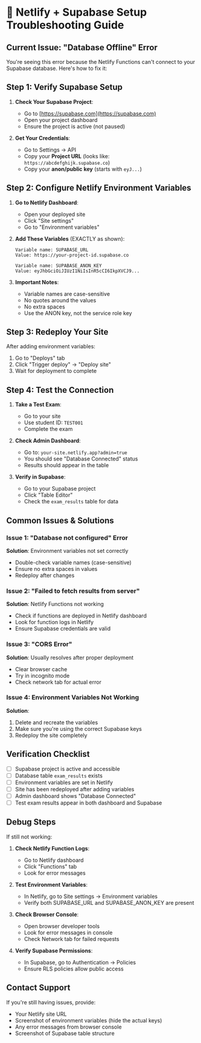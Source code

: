 # 🔧 Netlify + Supabase Setup Troubleshooting Guide

## Current Issue: "Database Offline" Error

You're seeing this error because the Netlify Functions can't connect to your Supabase database. Here's how to fix it:

## Step 1: Verify Supabase Setup

1. **Check Your Supabase Project**:
   - Go to [https://supabase.com](https://supabase.com)
   - Open your project dashboard
   - Ensure the project is active (not paused)

2. **Get Your Credentials**:
   - Go to Settings → API
   - Copy your **Project URL** (looks like: `https://abcdefghijk.supabase.co`)
   - Copy your **anon/public key** (starts with `eyJ...`)

## Step 2: Configure Netlify Environment Variables

1. **Go to Netlify Dashboard**:
   - Open your deployed site
   - Click "Site settings"
   - Go to "Environment variables"

2. **Add These Variables** (EXACTLY as shown):
   ```
   Variable name: SUPABASE_URL
   Value: https://your-project-id.supabase.co
   
   Variable name: SUPABASE_ANON_KEY  
   Value: eyJhbGciOiJIUzI1NiIsInR5cCI6IkpXVCJ9...
   ```

3. **Important Notes**:
   - Variable names are case-sensitive
   - No quotes around the values
   - No extra spaces
   - Use the ANON key, not the service role key

## Step 3: Redeploy Your Site

After adding environment variables:
1. Go to "Deploys" tab
2. Click "Trigger deploy" → "Deploy site"
3. Wait for deployment to complete

## Step 4: Test the Connection

1. **Take a Test Exam**:
   - Go to your site
   - Use student ID: `TEST001`
   - Complete the exam

2. **Check Admin Dashboard**:
   - Go to: `your-site.netlify.app?admin=true`
   - You should see "Database Connected" status
   - Results should appear in the table

3. **Verify in Supabase**:
   - Go to your Supabase project
   - Click "Table Editor"
   - Check the `exam_results` table for data

## Common Issues & Solutions

### Issue 1: "Database not configured" Error
**Solution**: Environment variables not set correctly
- Double-check variable names (case-sensitive)
- Ensure no extra spaces in values
- Redeploy after changes

### Issue 2: "Failed to fetch results from server"
**Solution**: Netlify Functions not working
- Check if functions are deployed in Netlify dashboard
- Look for function logs in Netlify
- Ensure Supabase credentials are valid

### Issue 3: "CORS Error"
**Solution**: Usually resolves after proper deployment
- Clear browser cache
- Try in incognito mode
- Check network tab for actual error

### Issue 4: Environment Variables Not Working
**Solution**: 
1. Delete and recreate the variables
2. Make sure you're using the correct Supabase keys
3. Redeploy the site completely

## Verification Checklist

- [ ] Supabase project is active and accessible
- [ ] Database table `exam_results` exists
- [ ] Environment variables are set in Netlify
- [ ] Site has been redeployed after adding variables
- [ ] Admin dashboard shows "Database Connected"
- [ ] Test exam results appear in both dashboard and Supabase

## Debug Steps

If still not working:

1. **Check Netlify Function Logs**:
   - Go to Netlify dashboard
   - Click "Functions" tab
   - Look for error messages

2. **Test Environment Variables**:
   - In Netlify, go to Site settings → Environment variables
   - Verify both SUPABASE_URL and SUPABASE_ANON_KEY are present

3. **Check Browser Console**:
   - Open browser developer tools
   - Look for error messages in console
   - Check Network tab for failed requests

4. **Verify Supabase Permissions**:
   - In Supabase, go to Authentication → Policies
   - Ensure RLS policies allow public access

## Contact Support

If you're still having issues, provide:
- Your Netlify site URL
- Screenshot of environment variables (hide the actual keys)
- Any error messages from browser console
- Screenshot of Supabase table structure
